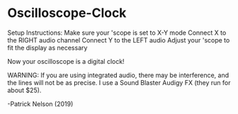 # Oscilloscope-Clock

Setup Instructions:
  Make sure your 'scope is set to X-Y mode
  Connect X to the RIGHT audio channel
  Connect Y to the LEFT audio
  Adjust your 'scope to fit the display as necessary

Now your oscilloscope is a digital clock!


WARNING: If you are using integrated audio, there may
be interference, and the lines will not be as precise.
I use a Sound Blaster Audigy FX (they run for about $25).


-Patrick Nelson (2019)

